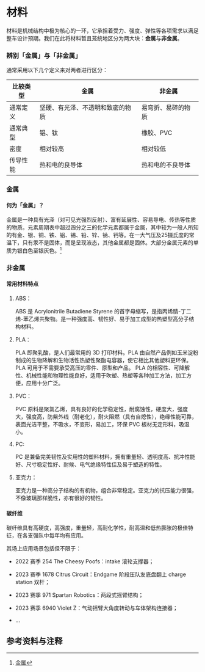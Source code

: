 # 材料

材料是机械结构中极为核心的一环，它承担着受力、强度、弹性等各项需求以满足整车设计预期。我们在此将材料暂且笼统地区分为两大块：**金属**与**非金属**。

### 辨别「金属」与「非金属」

通常采用以下几个定义来对两者进行区分：

| 比较类型  | 金属  | 非金属  |
|-----|-----|-----|
|通常定义|坚硬、有光泽、不透明和致密的物质|易弯折、易碎的物质|
|通常典型|铝、钛|橡胶、PVC|
|密度|相对较高|相对较低|
|传导性能|热和电的良导体|热和电的不良导体|

### 金属

#### 何为「金属」？

金属是一种具有光泽（对可见光强烈反射）、富有延展性、容易导电、传热等性质的物质。元素周期表中超过四分之三的化学元素都属于金属，其中较为一般人所知的有金、银、铜、铁、铝、锡、铅、锌、钠、钙等。在一大气压及25摄氏度的常温下，只有汞不是固体，而是呈现液态，其他金属都是固体。大部分金属元素的单质为银白色至银灰色。[^ref1]

### 非金属

#### 常用材料特点

1. ABS：

    ABS 是 Acrylonitrile Butadiene Styrene 的首字母缩写，是指丙烯腈-丁二烯-苯乙烯共聚物。是一种强度高、韧性好、易于加工成型的热塑型高分子结构材料。

2. PLA：

    PLA 即聚乳酸，是人们最常用的 3D 打印材料。PLA 由自然产品例如玉米淀粉制成的生物降解和生物活性热塑性聚酯电容器，使它相比其他塑料更环保。 PLA 可用于不需要承受高压的零件、原型和产品。 PLA 的相容性、可降解性、机械性能和物理性能良好，适用于吹塑、热塑等各种加工方法，加工方便，应用十分广泛。

3. PVC：

    PVC 原料是聚氯乙烯，具有良好的化学稳定性，耐腐蚀性，硬度大，强度大，强度高，防紫外线（耐老化），耐火阻燃（具有自熄性），绝缘性能可靠，表面光洁平整，不吸水，不变形，易加工，环保 PVC 板材无定形料，吸湿小。

4. PC:

    PC 是兼备完美韧性及实用性的塑料材料，拥有重量轻、透明度高、抗冲性能好、尺寸稳定性好、耐候、电气绝缘特性佳及易于塑造的特性。

5. 亚克力：

    亚克力是一种高分子结构的有机物，组合非常稳定。亚克力的抗压能力很强，不像玻璃那样脆性，亦有很好的韧性。

#### 碳纤维

碳纤维具有高硬度，高强度，重量轻，高耐化学性，耐高温和低热膨胀的极佳特征，在各支强队中每年均有应用。

其场上应用场景包括但不限于：

- 2022 赛季 254 The Cheesy Poofs：intake 滚轮支撑器；

- 2023 赛季 1678 Citrus Circuit：Endgame 阶段压队友底盘翻上 charge station 双杆；

- 2023 赛季 971 Spartan Robotics：两段式摇臂结构；

- 2023 赛季 6940 Violet Z：气动摇臂大角度转动与车体架构连接器；

- ...

## 参考资料与注释

[^ref1]: [金属](https://zh.wikipedia.org/wiki/金属)

